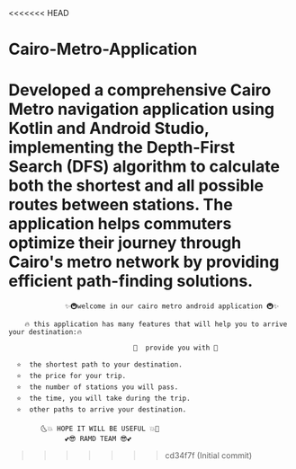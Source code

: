 <<<<<<< HEAD
# Cairo-Metro-Application
Developed a comprehensive Cairo Metro navigation application using Kotlin and Android Studio, implementing the Depth-First Search (DFS) algorithm to calculate both the shortest and all possible routes between stations. The application helps commuters optimize their journey through Cairo's metro network by providing efficient path-finding solutions.
=======
                  ✨🚇welcome in our cairo metro android application 🚇✨
  
        🔥 this application has many features that will help you to arrive your destination:🔥

                                   💎  provide you with 💎 
                                 
      ⭐  the shortest path to your destination. 
      ⭐  the price for your trip.
      ⭐  the number of stations you will pass.
      ⭐  the time, you will take during the trip.
      ⭐  other paths to arrive your destination.

            🌜💥 HOPE IT WILL BE USEFUL 💥🌛 
                  💕😎 RAMD TEAM 😎💕
            
   

  
 
>>>>>>> cd34f7f (Initial commit)
